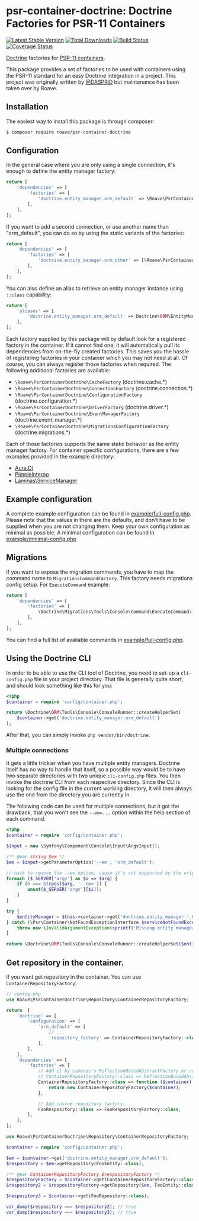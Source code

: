 # psr-container-doctrine: Doctrine Factories for PSR-11 Containers

[![Latest Stable Version](https://poser.pugx.org/roave/psr-container-doctrine/v/stable)](https://packagist.org/packages/roave/psr-container-doctrine)
[![Total Downloads](https://poser.pugx.org/roave/psr-container-doctrine/downloads)](https://packagist.org/packages/roave/psr-container-doctrine)
[![Build Status](https://api.travis-ci.org/roave/psr-container-doctrine.png?branch=master)](http://travis-ci.org/roave/psr-container-doctrine)
[![Coverage Status](https://coveralls.io/repos/roave/psr-container-doctrine/badge.png?branch=master)](https://coveralls.io/r/roave/psr-container-doctrine)

[Doctrine](https://github.com/doctrine) factories for [PSR-11 containers](https://github.com/php-fig/fig-standards/blob/master/accepted/PSR-11-container.md).

This package provides a set of factories to be used with containers using the PSR-11 standard for an easy
Doctrine integration in a project. This project was originally written by
[@DASPRiD](https://github.com/DASPRiD/container-interop-doctrine) but maintenance has been taken over by Roave.

## Installation

The easiest way to install this package is through composer:

```bash
$ composer require roave/psr-container-doctrine
```

## Configuration

In the general case where you are only using a single connection, it's enough to define the entity manager factory:

```php
return [
    'dependencies' => [
        'factories' => [
            'doctrine.entity_manager.orm_default' => \Roave\PsrContainerDoctrine\EntityManagerFactory::class,
        ],
    ],
];
```

If you want to add a second connection, or use another name than "orm_default", you can do so by using the static
variants of the factories:

```php
return [
    'dependencies' => [
        'factories' => [
            'doctrine.entity_manager.orm_other' => [\Roave\PsrContainerDoctrine\EntityManagerFactory::class, 'orm_other'],
        ],
    ],
];
```

You can also define an alias to retrieve an entity manager instance using `::class` capability:
```php
return [
    'aliases' => [
        'doctrine.entity_manager.orm_default' => Doctrine\ORM\EntityManagerInterface::class,
    ],
];
```

Each factory supplied by this package will by default look for a registered factory in the container. If it cannot find
one, it will automatically pull its dependencies from on-the-fly created factories. This saves you the hassle of
registering factories in your container which you may not need at all. Of course, you can always register those
factories when required. The following additional factories are available:

- ```\Roave\PsrContainerDoctrine\CacheFactory``` (doctrine.cache.*)
- ```\Roave\PsrContainerDoctrine\ConnectionFactory``` (doctrine.connection.*)
- ```\Roave\PsrContainerDoctrine\ConfigurationFactory``` (doctrine.configuration.*)
- ```\Roave\PsrContainerDoctrine\DriverFactory``` (doctrine.driver.*)
- ```\Roave\PsrContainerDoctrine\EventManagerFactory``` (doctrine.event_manager.*)
- ```\Roave\PsrContainerDoctrine\MigrationsConfigurationFactory``` (doctrine.migrations.*)

Each of those factories supports the same static behavior as the entity manager factory. For container specific
configurations, there are a few examples provided in the example directory:

- [Aura.Di](example/aura-di.php)
- [PimpleInterop](example/pimple-interop.php)
- [Laminas\ServiceManager](example/laminas-servicemanager.php)

## Example configuration

A complete example configuration can be found in [example/full-config.php](example/full-config.php). Please note that
the values in there are the defaults, and don't have to be supplied when you are not changing them. Keep your own
configuration as minimal as possible. A minimal configuration can be found in
[example/minimal-config.php](example/minimal-config.php)

## Migrations

If you want to expose the migration commands, you have to map the command name to `MigrationsCommandFactory`.  This factory needs migrations config setup.
For `ExecuteCommand` example:

```php
return [
    'dependencies' => [
        'factories' => [
            \Doctrine\Migrations\Tools\Console\Command\ExecuteCommand::class => \Roave\PsrContainerDoctrine\MigrationsCommandFactory::class,
        ],
    ],
];
```

You can find a full list of available commands in [example/full-config.php](example/full-config.php).

## Using the Doctrine CLI

In order to be able to use the CLI tool of Doctrine, you need to set-up a ```cli-config.php``` file in your project
directory. That file is generally quite short, and should look something like this for you:

```php
<?php
$container = require 'config/container.php';

return \Doctrine\ORM\Tools\Console\ConsoleRunner::createHelperSet(
    $container->get('doctrine.entity_manager.orm_default')
);
```

After that, you can simply invoke ```php vendor/bin/doctrine```.

### Multiple connections

It gets a little trickier when you have multiple entity managers. Doctrine itself has no way to handle that itself, so
a possible way would be to have two separate directories with two unique ```cli-config.php``` files. You then invoke the
doctrine CLI from each respective directory. Since the CLI is looking for the config file in the current working
directory, it will then always use the one from the directory you are currently in.

The following code can be used for multiple connections, but it got the drawback, that you won't see the `--em=...`
option within the help section of each command.

```php
<?php
$container = require 'config/container.php';

$input = new \Symfony\Component\Console\Input\ArgvInput();

/** @var string $em */
$em = $input->getParameterOption('--em', 'orm_default');

// hack to remove the --em option, cause it's not supported by the original ConsoleRunner.
foreach ($_SERVER['argv'] as $i => $arg) {
    if (0 === strpos($arg, '--em=')) {
        unset($_SERVER['argv'][$i]);
    }
}

try {
    $entityManager = $this->container->get('doctrine.entity_manager.'.$em);
} catch (\Psr\Container\NotFoundExceptionInterface $serviceNotFoundException) {
    throw new \InvalidArgumentException(sprintf('Missing entity manager with name "%s"', $entityManagerName));
}

return \Doctrine\ORM\Tools\Console\ConsoleRunner::createHelperSet($entityManager);
```


## Get repository in the container.

If you want get repository in the container. You can use `ContainerRepositoryFactory`:


```php
// config.php
use Roave\PsrContainerDoctrine\Repository\ContainerRepositoryFactory;

return  [
    'doctrine' => [
        'configuration' => [
            'orm_default' => [
                // ...
                'repository_factory' => ContainerRepositoryFactory::class,
            ],
        ],
    ],
    'dependencies' => [
        'factories' => [
            // Add it by Laminas's ReflectionBasedAbstractFactory or custom callback.
            // ContainerRepositoryFactory::class => ReflectionBasedAbstractFactory::class,
            ContainerRepositoryFactory::class => function ($container) {
                return new ContainerRepositoryFactory($container);
            },

            // Add custom repository factory.
            FooRespository::class => FooRespositoryFactory::class,
        ],
    ],
];
```

```php
use Roave\PsrContainerDoctrine\Repository\ContainerRepositoryFactory;

$container = require 'config/container.php';

$em = $container->get('doctrine.entity_manager.orm_default');
$respository = $em->getRepository(FooEntity::class);

/** @var ContainerRepositoryFactory $respositoryFactory */
$respositoryFactory = $container->get(ContainerRepositoryFactory::class);
$respository2 = $respositoryFactory->getRepository($em, FooEntity::class);

$respository3 = $container->get(FooRepository::class);

var_dump($respository === $respository2); // true
var_dump($respository === $respository3); // true
```
